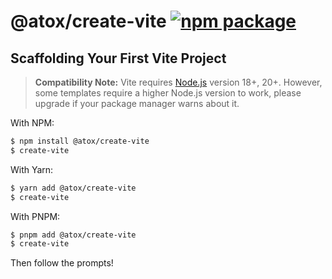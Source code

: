 # @atox/create-vite <a href="https://npmjs.com/package/@atox/create-vite"><img src="https://img.shields.io/npm/v/@atox/create-vite" alt="npm package"></a>

## Scaffolding Your First Vite Project

> **Compatibility Note:**
> Vite requires [Node.js](https://nodejs.org/en/) version 18+, 20+. However, some templates require a higher Node.js version to work, please upgrade if your package manager warns about it.

With NPM:

```bash
$ npm install @atox/create-vite
$ create-vite
```

With Yarn:

```bash
$ yarn add @atox/create-vite
$ create-vite
```

With PNPM:

```bash
$ pnpm add @atox/create-vite
$ create-vite
```

Then follow the prompts!
